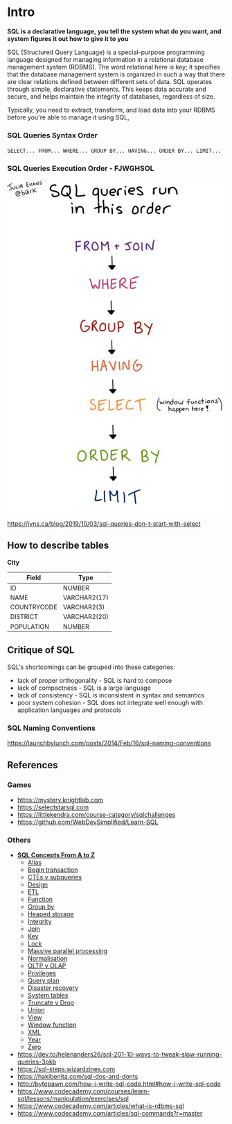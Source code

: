 # Intro

**SQL is a declarative language, you tell the system what do you want, and system figures it out how to give it to you**

SQL (Structured Query Language) is a special-purpose programming language designed for managing information in a relational database management system (RDBMS). The word relational here is key; it specifies that the database management system is organized in such a way that there are clear relations defined between different sets of data. SQL operates through simple, declarative statements. This keeps data accurate and secure, and helps maintain the integrity of databases, regardless of size.

Typically, you need to extract, transform, and load data into your RDBMS before you're able to manage it using SQL,

### SQL Queries Syntax Order

`SELECT... FROM... WHERE... GROUP BY... HAVING... ORDER BY... LIMIT...`

### SQL Queries Execution Order - **FJWGHSOL**

![image](../../media/sql-Intro-image1.jpg)

<https://jvns.ca/blog/2019/10/03/sql-queries-don-t-start-with-select>

## How to describe tables

**City**

| **Field**   | **Type**     |
|-------------|--------------|
| ID          | NUMBER       |
| NAME        | VARCHAR2(17) |
| COUNTRYCODE | VARCHAR2(3)  |
| DISTRICT    | VARCHAR2(20) |
| POPULATION  | NUMBER       |

## Critique of SQL

SQL's shortcomings can be grouped into these categories:

- lack of proper orthogonality - SQL is hard to compose
- lack of compactness - SQL is a large language
- lack of consistency - SQL is inconsistent in syntax and semantics
- poor system cohesion - SQL does not integrate well enough with application languages and protocols

### SQL Naming Conventions

<https://launchbylunch.com/posts/2014/Feb/16/sql-naming-conventions>

## References

### Games

- <https://mystery.knightlab.com>
- <https://selectstarsql.com>
- <https://littlekendra.com/course-category/sqlchallenges>
- <https://github.com/WebDevSimplified/Learn-SQL>

### Others

- [**SQL Concepts From A to Z**](http://www.helenanderson.co.nz/sql-concepts-from-a-to-z)
  - [Alias](https://www.helenanderson.co.nz/sql-concepts-from-a-to-z/#chapter-1)
  - [Begin transaction](https://www.helenanderson.co.nz/sql-concepts-from-a-to-z/#chapter-2)
  - [CTEs v subqueries](https://www.helenanderson.co.nz/sql-concepts-from-a-to-z/#chapter-3)
  - [Design](https://www.helenanderson.co.nz/sql-concepts-from-a-to-z/#chapter-4)
  - [ETL](https://www.helenanderson.co.nz/sql-concepts-from-a-to-z/#chapter-5)
  - [Function](https://www.helenanderson.co.nz/sql-concepts-from-a-to-z/#chapter-6)
  - [Group by](https://www.helenanderson.co.nz/sql-concepts-from-a-to-z/#chapter-7)
  - [Heaped storage](https://www.helenanderson.co.nz/sql-concepts-from-a-to-z/#chapter-8)
  - [Integrity](https://www.helenanderson.co.nz/sql-concepts-from-a-to-z/#chapter-9)
  - [Join](https://www.helenanderson.co.nz/sql-concepts-from-a-to-z/#chapter-10)
  - [Key](https://www.helenanderson.co.nz/sql-concepts-from-a-to-z/#chapter-11)
  - [Lock](https://www.helenanderson.co.nz/sql-concepts-from-a-to-z/#chapter-12)
  - [Massive parallel processing](https://www.helenanderson.co.nz/sql-concepts-from-a-to-z/#chapter-13)
  - [Normalisation](https://www.helenanderson.co.nz/sql-concepts-from-a-to-z/#chapter-14)
  - [OLTP v OLAP](https://www.helenanderson.co.nz/sql-concepts-from-a-to-z/#chapter-15)
  - [Privileges](https://www.helenanderson.co.nz/sql-concepts-from-a-to-z/#chapter-16)
  - [Query plan](https://www.helenanderson.co.nz/sql-concepts-from-a-to-z/#chapter-17)
  - [Disaster recovery](https://www.helenanderson.co.nz/sql-concepts-from-a-to-z/#chapter-18)
  - [System tables](https://www.helenanderson.co.nz/sql-concepts-from-a-to-z/#chapter-19)
  - [Truncate v Drop](https://www.helenanderson.co.nz/sql-concepts-from-a-to-z/#chapter-20)
  - [Union](https://www.helenanderson.co.nz/sql-concepts-from-a-to-z/#chapter-21)
  - [View](https://www.helenanderson.co.nz/sql-concepts-from-a-to-z/#chapter-22)
  - [Window function](https://www.helenanderson.co.nz/sql-concepts-from-a-to-z/#chapter-23)
  - [XML](https://www.helenanderson.co.nz/sql-concepts-from-a-to-z/#chapter-24)
  - [Year](https://www.helenanderson.co.nz/sql-concepts-from-a-to-z/#chapter-25)
  - [Zero](https://www.helenanderson.co.nz/sql-concepts-from-a-to-z/#chapter-26)
- <https://dev.to/helenanders26/sql-201-10-ways-to-tweak-slow-running-queries-3pkb>
- <https://sql-steps.wizardzines.com>
- <https://hakibenita.com/sql-dos-and-donts>
- <http://bytepawn.com/how-i-write-sql-code.html#how-i-write-sql-code>
- <https://www.codecademy.com/courses/learn-sql/lessons/manipulation/exercises/sql>
- <https://www.codecademy.com/articles/what-is-rdbms-sql>
- <https://www.codecademy.com/articles/sql-commands?r=master>
